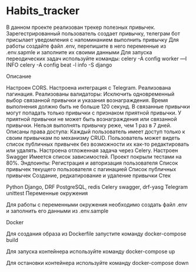 # Habits_tracker

В данном проекте реализован трекер полезных привычек. Зарегестрированный пользователь создает привычку, телеграм бот присылает уведомления с напоминанием выполнить привычку Для работы создайте файл .env, перепишите в него переменные из .env.sapmle и заполните их своими данными Для запуска переодических задач используйте команды: celery -A config worker —l INFO celery -A config beat -l info -S django

Описание

Настроен CORS.
Настроена интеграция с Telegram.
Реализована пагинация.
Реализованы валидаторы:
Исключить одновременный выбор связанной привычки и указания вознаграждения.
Время выполнения должно быть не больше 120 секунд.
В связанные привычки могут попадать только привычки с признаком приятной привычки.
У приятной привычки не может быть вознаграждения или связанной привычки.
Нельзя выполнять привычку реже, чем 1 раз в 7 дней.
Описаны права доступа:
Каждый пользователь имеет доступ только к своим привычкам по механизму CRUD.
Пользователь может видеть список публичных привычек без возможности их как-то редактировать или удалять.
Настроена отложенная задача через Celery.
Настроен Swagger
Имеется список зависимостей.
Проект покрыли тестами на 80%.
Эндпоинты:
Регистрация и авторизация пользователя
Список привычек текущего пользователя с пагинацией
Список публичных привычек
Создание, редкатирование и удаление привычки
Стек

Python
Django, DRF
PostgreSQL, redis
Celery
swagger, drf-yasg
Telegram
unittest
Переменные окружения

Для работы с переменными окружения необходимо создать файл .env и заполнить его данными из .env.sample

Docker

Для создания образа из Dockerfile запустите команду docker-compose build

Для запуска контейнера используйте команду docker-compose up

Для остановки контейнера используйте команду docker-compose down
